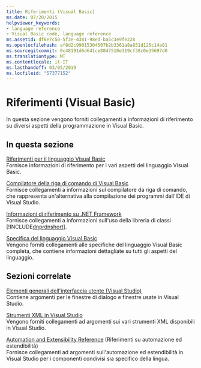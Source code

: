 ```yaml
---
title: Riferimenti (Visual Basic)
ms.date: 07/20/2015
helpviewer_keywords:
- language reference
- Visual Basic code, language reference
ms.assetid: df6e7c50-5f3e-4381-98ed-ba5c3e9fe228
ms.openlocfilehash: af8d2c99015304507b2b3361a8a851d125c14a81
ms.sourcegitcommit: 0c48191d6d641ce88d7510e319cf38c0e35697d0
ms.translationtype: MT
ms.contentlocale: it-IT
ms.lasthandoff: 03/05/2019
ms.locfileid: "57377152"
---
```

# <a name="reference-visual-basic"></a>Riferimenti (Visual Basic)
In questa sezione vengono forniti collegamenti a informazioni di riferimento su diversi aspetti della programmazione in Visual Basic.  
  
## <a name="in-this-section"></a>In questa sezione  
 [Riferimenti per il linguaggio Visual Basic](../../visual-basic/language-reference/index.md)  
 Fornisce informazioni di riferimento per i vari aspetti del linguaggio Visual Basic.  
  
 [Compilatore della riga di comando di Visual Basic](../../visual-basic/reference/command-line-compiler/index.md)  
 Fornisce collegamenti a informazioni sul compilatore da riga di comando, che rappresenta un'alternativa alla compilazione dei programmi dall'IDE di Visual Studio.  
  
 [Informazioni di riferimento su .NET Framework](../../visual-basic/reference/net-framework-reference-information.md)  
 Fornisce collegamenti a informazioni sull'uso della libreria di classi [!INCLUDE[dnprdnshort](~/includes/dnprdnshort-md.md)].  
  
 [Specifica del linguaggio Visual Basic](../../visual-basic/reference/language-specification/index.md)  
 Vengono forniti collegamenti alle specifiche del linguaggio Visual Basic completa, che contiene informazioni dettagliate su tutti gli aspetti del linguaggio.  
  
## <a name="related-sections"></a>Sezioni correlate  
 [Elementi generali dell'interfaccia utente (Visual Studio)](/visualstudio/ide/reference/general-user-interface-elements-visual-studio)  
 Contiene argomenti per le finestre di dialogo e finestre usate in Visual Studio.  
  
 [Strumenti XML in Visual Studio](/visualstudio/xml-tools/xml-tools-in-visual-studio)  
 Vengono forniti collegamenti ad argomenti sui vari strumenti XML disponibili in Visual Studio.  
  
 [Automation and Extensibility Reference](/visualstudio/extensibility/extensibility-in-visual-studio) (Riferimenti su automazione ed estendibilità)  
 Fornisce collegamenti ad argomenti sull'automazione ed estendibilità in Visual Studio per i componenti condivisi sia specifico della lingua.
